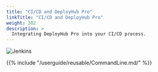 ```yaml
---
title: "CI/CD and DeployHub Pro"
linkTitle: "CI/CD and DeployHub Pro"
weight: 302
description: >
  Integrating DeployHub Pro into your CI/CD process.
---
```



![Jenkins](/userguide/images/jenkins-stacked-small.png)

{{% include "/userguide/reusable/CommandLine.md/" %}}
